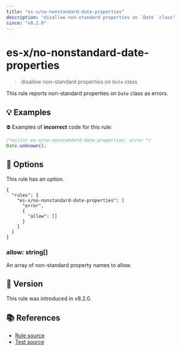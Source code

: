 ```yaml
---
title: "es-x/no-nonstandard-date-properties"
description: "disallow non-standard properties on `Date` class"
since: "v8.2.0"
---
```


# es-x/no-nonstandard-date-properties
> disallow non-standard properties on `Date` class

This rule reports non-standard properties on `Date` class as errors.

## 💡 Examples

⛔ Examples of **incorrect** code for this rule:

<eslint-playground type="bad">

```js
/*eslint es-x/no-nonstandard-date-properties: error */
Date.unknown();
```

</eslint-playground>

## 🔧 Options

This rule has an option.

```jsonc
{
  "rules": {
    "es-x/no-nonstandard-date-properties": [
      "error",
      {
        "allow": []
      }
    ]
  }
}
```

### allow: string[]

An array of non-standard property names to allow.

## 🚀 Version

This rule was introduced in v8.2.0.

## 📚 References

- [Rule source](https://github.com/eslint-community/eslint-plugin-es-x/blob/master/lib/rules/no-nonstandard-date-properties.js)
- [Test source](https://github.com/eslint-community/eslint-plugin-es-x/blob/master/tests/lib/rules/no-nonstandard-date-properties.js)
